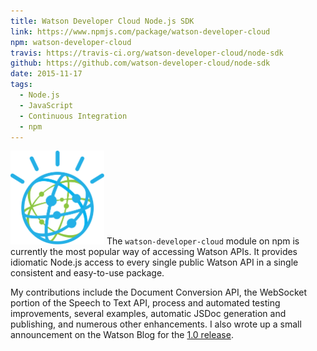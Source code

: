 ```yaml
---
title: Watson Developer Cloud Node.js SDK
link: https://www.npmjs.com/package/watson-developer-cloud
npm: watson-developer-cloud
travis: https://travis-ci.org/watson-developer-cloud/node-sdk
github: https://github.com/watson-developer-cloud/node-sdk
date: 2015-11-17
tags:
  - Node.js
  - JavaScript
  - Continuous Integration
  - npm
---
```


<img class="right" src="/img/portfolio/watson.svg" width="150" height="150" alt="" /> The `watson-developer-cloud` module on npm is currently the most popular way of accessing Watson APIs. 
It provides idiomatic Node.js access to every single public Watson API in a single consistent and easy-to-use package.

My contributions include the Document Conversion API, the WebSocket portion of the Speech to Text API, process and automated testing improvements, several examples, automatic JSDoc generation and publishing, and numerous other enhancements.
I also wrote up a small announcement on the Watson Blog for the <a href="https://developer.ibm.com/watson/blog/2015/12/15/ibm-watson-node-js-sdk-reaches-version-1-0/">1.0 release</a>.
